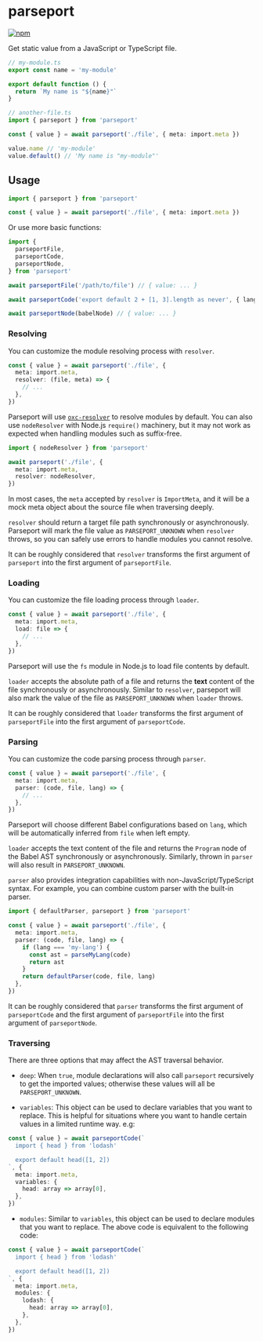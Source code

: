 # parseport

[![npm](https://img.shields.io/npm/v/parseport.svg)](https://www.npmjs.com/package/parseport)

Get static value from a JavaScript or TypeScript file.

```ts
// my-module.ts
export const name = 'my-module'

export default function () {
  return `My name is "${name}"`
}
```

```ts
// another-file.ts
import { parseport } from 'parseport'

const { value } = await parseport('./file', { meta: import.meta })

value.name // 'my-module'
value.default() // 'My name is "my-module"'
```

## Usage

```ts
import { parseport } from 'parseport'

const { value } = await parseport('./file', { meta: import.meta })
```

Or use more basic functions:

```ts
import {
  parseportFile,
  parseportCode,
  parseportNode,
} from 'parseport'

await parseportFile('/path/to/file') // { value: ... }

await parseportCode('export default 2 + [1, 3].length as never', { lang: 'ts' }) // { value: { default: 4 } }

await parseportNode(babelNode) // { value: ... }
```

### Resolving

You can customize the module resolving process with `resolver`.

```ts
const { value } = await parseport('./file', {
  meta: import.meta,
  resolver: (file, meta) => {
    // ...
  },
})
```

Parseport will use [`oxc-resolver`](https://github.com/oxc-project/oxc-resolver) to resolve modules by default. You can also use `nodeResolver` with Node.js `require()` machinery, but it may not work as expected when handling modules such as suffix-free.

```ts
import { nodeResolver } from 'parseport'

await parseport('./file', {
  meta: import.meta,
  resolver: nodeResolver,
})
```

In most cases, the `meta` accepted by `resolver` is `ImportMeta`, and it will be a mock meta object about the source file when traversing deeply.

`resolver` should return a target file path synchronously or asynchronously. Parseport will mark the file value as `PARSEPORT_UNKNOWN` when `resolver` throws, so you can safely use errors to handle modules you cannot resolve.

It can be roughly considered that `resolver` transforms the first argument of `parseport` into the first argument of `parseportFile`.

### Loading

You can customize the file loading process through `loader`.

```ts
const { value } = await parseport('./file', {
  meta: import.meta,
  load: file => {
    // ...
  },
})
```

Parseport will use the `fs` module in Node.js to load file contents by default.

`loader` accepts the absolute path of a file and returns the **text** content of the file synchronously or asynchronously. Similar to `resolver`, parseport will also mark the value of the file as `PARSEPORT_UNKNOWN` when `loader` throws.

It can be roughly considered that `loader` transforms the first argument of `parseportFile` into the first argument of `parseportCode`.

### Parsing

You can customize the code parsing process through `parser`.

```ts
const { value } = await parseport('./file', {
  meta: import.meta,
  parser: (code, file, lang) => {
    // ...
  },
})
```

Parseport will choose different Babel configurations based on `lang`, which will be automatically inferred from `file` when left empty.

`loader` accepts the text content of the file and returns the `Program` node of the Babel AST synchronously or asynchronously. Similarly, thrown in `parser` will also result in `PARSEPORT_UNKNOWN`.

`parser` also provides integration capabilities with non-JavaScript/TypeScript syntax. For example, you can combine custom parser with the built-in parser.

```ts
import { defaultParser, parseport } from 'parseport'

const { value } = await parseport('./file', {
  meta: import.meta,
  parser: (code, file, lang) => {
    if (lang === 'my-lang') {
      const ast = parseMyLang(code)
      return ast
    }
    return defaultParser(code, file, lang)
  },
})
```

It can be roughly considered that `parser` transforms the first argument of `parseportCode` and the first argument of `parseportFile` into the first argument of `parseportNode`.

### Traversing

There are three options that may affect the AST traversal behavior.

- `deep`: When `true`, module declarations will also call `parseport` recursively to get the imported values; otherwise these values ​​will all be `PARSEPORT_UNKNOWN`.

- `variables`: This object can be used to declare variables that you want to replace. This is helpful for situations where you want to handle certain values ​​in a limited runtime way. e.g:

```ts
const { value } = await parseportCode(`
  import { head } from 'lodash'

  export default head([1, 2])
`, {
  meta: import.meta,
  variables: {
    head: array => array[0],
  },
})
```

- `modules`: Similar to `variables`, this object can be used to declare modules that you want to replace. The above code is equivalent to the following code:

```ts
const { value } = await parseportCode(`
  import { head } from 'lodash'

  export default head([1, 2])
`, {
  meta: import.meta,
  modules: {
    lodash: {
      head: array => array[0],
    },
  },
})
```
